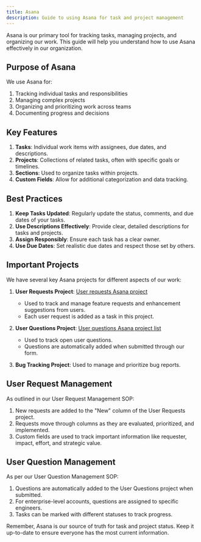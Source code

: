 ```yaml
---
title: Asana
description: Guide to using Asana for task and project management
---
```

Asana is our primary tool for tracking tasks, managing projects, and organizing our work. This guide will help you understand how to use Asana effectively in our organization.

## Purpose of Asana

We use Asana for:

1. Tracking individual tasks and responsibilities
2. Managing complex projects
3. Organizing and prioritizing work across teams
4. Documenting progress and decisions

## Key Features

1. **Tasks**: Individual work items with assignees, due dates, and descriptions.
2. **Projects**: Collections of related tasks, often with specific goals or timelines.
3. **Sections**: Used to organize tasks within projects.
4. **Custom Fields**: Allow for additional categorization and data tracking.

## Best Practices

1. **Keep Tasks Updated**: Regularly update the status, comments, and due dates of your tasks.
2. **Use Descriptions Effectively**: Provide clear, detailed descriptions for tasks and projects.
3. **Assign Responsibly**: Ensure each task has a clear owner.
4. **Use Due Dates**: Set realistic due dates and respect those set by others.

## Important Projects

We have several key Asana projects for different aspects of our work:

1. **User Requests Project**: [User requests Asana project](https://app.asana.com/0/your-project-id/list)
   - Used to track and manage feature requests and enhancement suggestions from users.
   - Each user request is added as a task in this project.

2. **User Questions Project**: [User questions Asana project list](https://app.asana.com/0/1202302358229231/list)
   - Used to track open user questions.
   - Questions are automatically added when submitted through our form.

3. **Bug Tracking Project**: Used to manage and prioritize bug reports.

## User Request Management

As outlined in our User Request Management SOP:

1. New requests are added to the "New" column of the User Requests project.
2. Requests move through columns as they are evaluated, prioritized, and implemented.
3. Custom fields are used to track important information like requester, impact, effort, and strategic value.

## User Question Management

As per our User Question Management SOP:

1. Questions are automatically added to the User Questions project when submitted.
2. For enterprise-level accounts, questions are assigned to specific engineers.
3. Tasks can be marked with different statuses to track progress.

Remember, Asana is our source of truth for task and project status. Keep it up-to-date to ensure everyone has the most current information.

